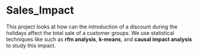 # Sales_Impact
This project looks at how can the introduction of a discount during the holidays affect the total sale of a customer groups. We use statistical techniques like such as **rfm analysis**, **k-means**, and **causal impact analysis** to study this
impact.
